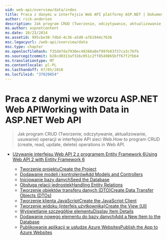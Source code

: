 ```yaml
---
uid: web-api/overview/data/index
title: Praca z danymi w interfejsie Web API platformy ASP.NET | Dokumentacja firmy Microsoft
author: rick-anderson
description: Jak program CRUD (Tworzenie, odczytywanie, aktualizowanie, usuwanie) operacji w interfejsie API sieci Web.
ms.author: aspnetcontent
ms.date: 10/23/2014
ms.assetid: 995cbe38-7dbd-4c36-a5d0-a761944c7636
msc.legacyurl: /web-api/overview/data
msc.type: chapter
ms.openlocfilehash: f35d47da7930ec49260a0ef997b83757ca3c76fb
ms.sourcegitcommit: b28cd0313af316c051c2ff8549865bff67f2fbb4
ms.translationtype: MT
ms.contentlocale: pl-PL
ms.lasthandoff: 07/05/2018
ms.locfileid: "37829854"
---
```

<a name="working-with-data-in-aspnet-web-api"></a><span data-ttu-id="52040-103">Praca z danymi we wzorcu ASP.NET Web API</span><span class="sxs-lookup"><span data-stu-id="52040-103">Working with Data in ASP.NET Web API</span></span>
====================
> <span data-ttu-id="52040-104">Jak program CRUD (Tworzenie, odczytywanie, aktualizowanie, usuwanie) operacji w interfejsie API sieci Web.</span><span class="sxs-lookup"><span data-stu-id="52040-104">How to program CRUD (create, read, update, delete) operations in Web API.</span></span>


- [<span data-ttu-id="52040-105">Używanie interfejsu Web API 2 z programem Entity Framework 6</span><span class="sxs-lookup"><span data-stu-id="52040-105">Using Web API 2 with Entity Framework 6</span></span>](using-web-api-with-entity-framework/index.md)

    - [<span data-ttu-id="52040-106">Tworzenie projektu</span><span class="sxs-lookup"><span data-stu-id="52040-106">Create the Project</span></span>](using-web-api-with-entity-framework/part-1.md)
    - [<span data-ttu-id="52040-107">Dodawanie modeli i kontrolerów</span><span class="sxs-lookup"><span data-stu-id="52040-107">Add Models and Controllers</span></span>](using-web-api-with-entity-framework/part-2.md)
    - [<span data-ttu-id="52040-108">Inicjowanie bazy danych</span><span class="sxs-lookup"><span data-stu-id="52040-108">Seed the Database</span></span>](using-web-api-with-entity-framework/part-3.md)
    - [<span data-ttu-id="52040-109">Obsługa relacji jednostek</span><span class="sxs-lookup"><span data-stu-id="52040-109">Handling Entity Relations</span></span>](using-web-api-with-entity-framework/part-4.md)
    - [<span data-ttu-id="52040-110">Tworzenie obiektów transferu danych (DTO)</span><span class="sxs-lookup"><span data-stu-id="52040-110">Create Data Transfer Objects (DTOs)</span></span>](using-web-api-with-entity-framework/part-5.md)
    - [<span data-ttu-id="52040-111">Tworzenie klienta JavaScript</span><span class="sxs-lookup"><span data-stu-id="52040-111">Create the JavaScript Client</span></span>](using-web-api-with-entity-framework/part-6.md)
    - [<span data-ttu-id="52040-112">Tworzenie widoku (interfejs użytkownika)</span><span class="sxs-lookup"><span data-stu-id="52040-112">Create the View (UI)</span></span>](using-web-api-with-entity-framework/part-7.md)
    - [<span data-ttu-id="52040-113">Wyświetlanie szczegółów elementu</span><span class="sxs-lookup"><span data-stu-id="52040-113">Display Item Details</span></span>](using-web-api-with-entity-framework/part-8.md)
    - [<span data-ttu-id="52040-114">Dodawanie nowego elementu do bazy danych</span><span class="sxs-lookup"><span data-stu-id="52040-114">Add a New Item to the Database</span></span>](using-web-api-with-entity-framework/part-9.md)
    - [<span data-ttu-id="52040-115">Publikowanie aplikacji w usłudze Azure Websites</span><span class="sxs-lookup"><span data-stu-id="52040-115">Publish the App to Azure Websites</span></span>](using-web-api-with-entity-framework/part-10.md)
